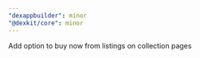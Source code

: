 ```yaml
---
"dexappbuilder": minor
"@dexkit/core": minor
---
```


Add option to buy now from listings on collection pages
